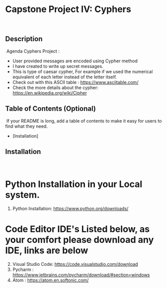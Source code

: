 # Capstone Project IV: Cyphers
​
## Description
​
Agenda Cyphers Project :
​
- User provided messages are encoded using Cypher method
- I have created to write up secret messages.
- This is type of caesar cypher, For example if we used the numerical equivalent of each letter instead of the letter itself.
- Check out with this ASCII table : https://www.asciitable.com/
- Check the more details about the cypher:  https://en.wikipedia.org/wiki/Cipher
​
## Table of Contents (Optional)
​
If your README is long, add a table of contents to make it easy for users to find what they need.
​
- [Installation] 
​
## Installation
​
# Python Installation in your Local system.
1. Python Installation: https://www.python.org/downloads/
#  Code Editor IDE's Listed below, as your comfort please download any IDE, links are below           
2. Visual Studio Code: https://code.visualstudio.com/download
3. Pycharm           : https://www.jetbrains.com/pycharm/download/#section=windows
4. Atom              : https://atom.en.softonic.com/ 
